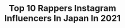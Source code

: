 ---
title: Top 10 Rappers Instagram Influencers In Japan In 2021
description: >-
  Find top rappers Instagram influencers in Japan in 2021. Most popular hashtags: #libere #soberrock #hiphop.
platform: Instagram
hits: 21
text_top: See the top-rated Instagram accounts on inBeat.
text_bottom: inBeat aggregates 21 Instagram influencers like this in Japan for you to contact.
profiles:
  - username: "gashima"
    fullname: >-
      GASHIMA (WHITE JAM)
    bio: >-
      Rapper / Songwriter / Lived in Hong Kong, Los Angeles, and New York. Now based in Japan.
    location: "Japan"
    followers: 22408
    engagement: 894
    commentsToLikes: 0.026779
    id: ck0w4n52szejb0i19rkzd4a61
    verified: false
    hashtags: "#lacostexconcepts, #storm96, #whitejam, #lacostesneakers"
  - username: "takuyaide_official"
    fullname: >-
      Takuya IDE 井出卓也
    bio: >-
      🇯🇵artist ［actor,rapper,lyricist］
    location: "Japan"
    followers: 7994
    engagement: 1010
    commentsToLikes: 0.031041
    id: ckaospz9lskdj0i7801y2jtk4
    verified: false
    hashtags: "#hiphop, #2020remix, #jhiphop, #dancechallenge"
  - username: "sorry_wavy"
    fullname: >-
      🇯🇵🌊🐉JP THE WAVY
    bio: >-
      🌊Rapper🌊 1st ALBUM “LIFE IS WAVY” OUT NOW
    location: "Japan"
    followers: 140185
    engagement: 698
    commentsToLikes: 0.004528
    id: ck0w56x9426z40i19xet3yfb1
    verified: true
    hashtags: ""
  - username: "iamnovelcore"
    fullname: >-
      Novel Core
    bio: >-
      RAPPER, SINGER, SONGWRITER, ACTIVIST BMSG 所属 @bmsg_official ▼ CONTACT ▼
    location: "Japan"
    followers: 207640
    engagement: 884
    commentsToLikes: 0.003611
    id: ck5qc5s75ozqh0i114odwcb6d
    verified: false
    hashtags: "#libere, #soberrock, #novelcore, #skyhi"
  - username: "ongots"
    fullname: >-
      La'FLA
    bio: >-
      Trapstar / Rockstar • Rapper & Songwriter • Member of LOI4IXCOH • Monstar Label contact: loichihsonco@gmail.com
    location: "Japan"
    followers: 43044
    engagement: 491
    commentsToLikes: 0.006318
    id: ck0tyoh7cnj5k0i19yjvu6buh
    verified: false
    hashtags: "#loi4ixcoh, #biturdagbaidag"
  - username: "dancer_karen.k"
    fullname: >-
      君島かれん a.k.a Queen B
    bio: >-
      🇯🇵🇯🇵EP配信中💜 Sexy Dancer & Rapper🐍💕 brand @b_sting.official jewelry💎🔥 URL Check！ 仕事依頼、bookingはGmail、DMにて。 Kawasaki⇔Osaka ⚠️event情報ハイライト&URL　元祖#ケツスタグラム
    location: "Japan"
    followers: 179684
    engagement: 261
    commentsToLikes: 0.007407
    id: ck5pw96z9lpmb0i11stawnjs5
    verified: false
    hashtags: "#twerk, #stayhome, #lingerie"
  - username: "yutodaisy"
    fullname: >-
      Adachi Yuto [FAN ACC]
    bio: >-
      FAN ACCOUNT / ファンアカウント Nagano 🇯🇵 Jan 23, 1998 Rapper of PENTAGON Be careful of heatstroke (yuto, 180811) Follow and stream yuto's song on
    location: "Japan"
    followers: 9860
    engagement: 631
    commentsToLikes: 0.004170
    id: ck13coabo1cgs0i19t6jgio3g
    verified: false
    hashtags: "#adachiyuto, #pentagon, #yuto, #pentagondaisy"
  - username: "theofficialbali"
    fullname: >-
      BALI
    bio: >-
      NOT YOUR AVERAGE RAPPER Mr.BaliGaming 👇🏻👇🏿
    location: "Japan"
    followers: 61524
    engagement: 2164
    commentsToLikes: 0.020033
    id: ck5pwksqenahh0i117vt9whrl
    verified: false
    hashtags: "#bali, #lovejones, #shorsharaba, #kaleshilaunde"
  - username: "skyhidaka"
    fullname: >-
      SKY-HI（AAA日高光啓）
    bio: >-
      Rapper / Producer / BMSG CEO
    location: "Japan"
    followers: 680981
    engagement: 823
    commentsToLikes: 0.004952
    id: ck5zq9zf2u7qz0i141x49x1ol
    verified: true
    hashtags: "#homesession, #homerecthedays, #skyhi, #liberejapan"
  - username: "wowynguyen"
    fullname: >-
      Wowy Nguyễn
    bio: >-
      Check New MV http://youtu.be/8VvdXjrDmTk Wowy is a Vietnamese rapper,actor,composer,contemporary artist Contact:wowynguyen@gmail.com @wowynguyen #wowy
    location: "Japan"
    followers: 40354
    engagement: 192
    commentsToLikes: 0.004040
    id: ck5cd9ml6iryz0i11th1sixex
    verified: false
    hashtags: "#wowy, #vietnam, #japan, #rap"
---